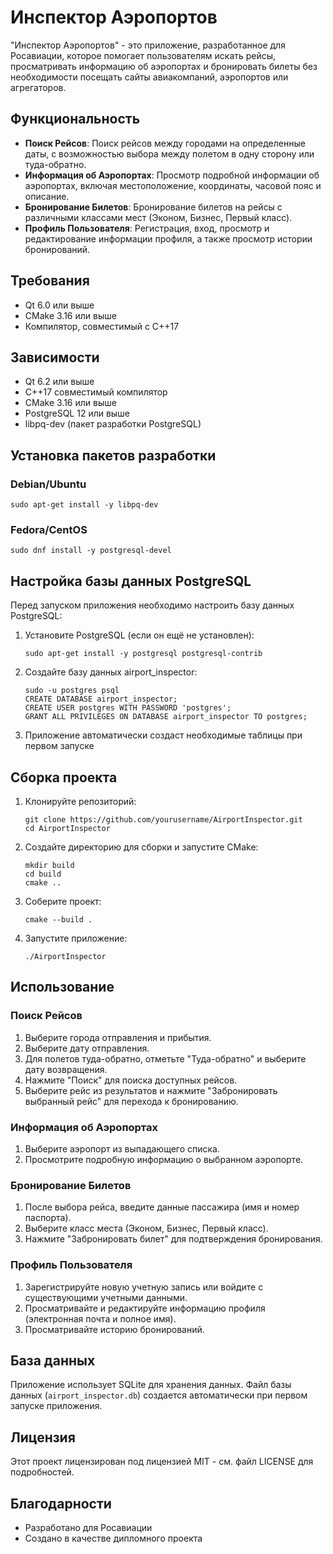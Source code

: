 # Инспектор Аэропортов

"Инспектор Аэропортов" - это приложение, разработанное для Росавиации, которое помогает пользователям искать рейсы, просматривать информацию об аэропортах и бронировать билеты без необходимости посещать сайты авиакомпаний, аэропортов или агрегаторов.

## Функциональность

- **Поиск Рейсов**: Поиск рейсов между городами на определенные даты, с возможностью выбора между полетом в одну сторону или туда-обратно.
- **Информация об Аэропортах**: Просмотр подробной информации об аэропортах, включая местоположение, координаты, часовой пояс и описание.
- **Бронирование Билетов**: Бронирование билетов на рейсы с различными классами мест (Эконом, Бизнес, Первый класс).
- **Профиль Пользователя**: Регистрация, вход, просмотр и редактирование информации профиля, а также просмотр истории бронирований.

## Требования

- Qt 6.0 или выше
- CMake 3.16 или выше
- Компилятор, совместимый с C++17

## Зависимости

- Qt 6.2 или выше
- C++17 совместимый компилятор
- CMake 3.16 или выше
- PostgreSQL 12 или выше
- libpq-dev (пакет разработки PostgreSQL)

## Установка пакетов разработки

### Debian/Ubuntu
```
sudo apt-get install -y libpq-dev
```

### Fedora/CentOS
```
sudo dnf install -y postgresql-devel
```

## Настройка базы данных PostgreSQL

Перед запуском приложения необходимо настроить базу данных PostgreSQL:

1. Установите PostgreSQL (если он ещё не установлен):
   ```
   sudo apt-get install -y postgresql postgresql-contrib
   ```

2. Создайте базу данных airport_inspector:
   ```
   sudo -u postgres psql
   CREATE DATABASE airport_inspector;
   CREATE USER postgres WITH PASSWORD 'postgres';
   GRANT ALL PRIVILEGES ON DATABASE airport_inspector TO postgres;
   ```
3. Приложение автоматически создаст необходимые таблицы при первом запуске

## Сборка проекта

1. Клонируйте репозиторий:
   ```
   git clone https://github.com/yourusername/AirportInspector.git
   cd AirportInspector
   ```

2. Создайте директорию для сборки и запустите CMake:
   ```
   mkdir build
   cd build
   cmake ..
   ```

3. Соберите проект:
   ```
   cmake --build .
   ```

4. Запустите приложение:
   ```
   ./AirportInspector
   ```

## Использование

### Поиск Рейсов

1. Выберите города отправления и прибытия.
2. Выберите дату отправления.
3. Для полетов туда-обратно, отметьте "Туда-обратно" и выберите дату возвращения.
4. Нажмите "Поиск" для поиска доступных рейсов.
5. Выберите рейс из результатов и нажмите "Забронировать выбранный рейс" для перехода к бронированию.

### Информация об Аэропортах

1. Выберите аэропорт из выпадающего списка.
2. Просмотрите подробную информацию о выбранном аэропорте.

### Бронирование Билетов

1. После выбора рейса, введите данные пассажира (имя и номер паспорта).
2. Выберите класс места (Эконом, Бизнес, Первый класс).
3. Нажмите "Забронировать билет" для подтверждения бронирования.

### Профиль Пользователя

1. Зарегистрируйте новую учетную запись или войдите с существующими учетными данными.
2. Просматривайте и редактируйте информацию профиля (электронная почта и полное имя).
3. Просматривайте историю бронирований.

## База данных

Приложение использует SQLite для хранения данных. Файл базы данных (`airport_inspector.db`) создается автоматически при первом запуске приложения.

## Лицензия

Этот проект лицензирован под лицензией MIT - см. файл LICENSE для подробностей.

## Благодарности

- Разработано для Росавиации
- Создано в качестве дипломного проекта 